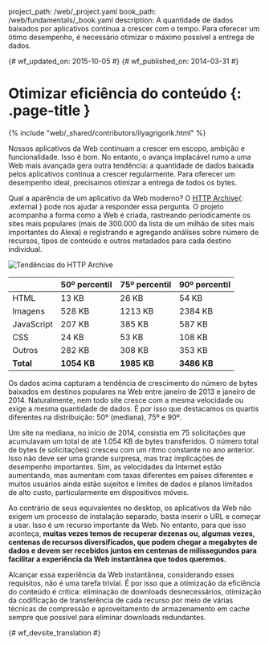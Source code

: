 project_path: /web/_project.yaml
book_path: /web/fundamentals/_book.yaml
description: A quantidade de dados baixados por aplicativos continua a crescer com o tempo. Para oferecer um ótimo desempenho, é necessário otimizar o máximo possível a entrega de dados.


{# wf_updated_on: 2015-10-05 #}
{# wf_published_on: 2014-03-31 #}

# Otimizar eficiência do conteúdo {: .page-title }

{% include "web/_shared/contributors/ilyagrigorik.html" %}

Nossos aplicativos da Web continuam a crescer em escopo, ambição e funcionalidade. Isso é bom. No entanto, o avança implacável rumo a uma Web mais avançada gera outra tendência: a quantidade de dados baixada pelos aplicativos continua a crescer regularmente. Para oferecer um desempenho ideal, precisamos otimizar a entrega de todos os bytes.

Qual a aparência de um aplicativo da Web moderno? O [HTTP Archive](http://httparchive.org/){: .external } pode nos ajudar a responder essa pergunta. O projeto acompanha a forma como a Web é criada, rastreando periodicamente os sites mais populares (mais de 300.000 da lista de um milhão de sites mais importantes do Alexa) e registrando e agregando análises sobre número de recursos, tipos de conteúdo e outros metadados para cada destino individual.

<img src="images/http-archive-trends.png"  alt="Tendências do HTTP Archive">

<table class="">
<colgroup><col span="1"><col span="1"><col span="1"><col span="1"></colgroup>
<thead>
  <tr>
    <th></th>
    <th>50º percentil</th>
    <th>75º percentil</th>
    <th>90º percentil</th>
  </tr>
</thead>
<tr>
  <td data-th="type">HTML</td>
  <td data-th="50%">13 KB</td>
  <td data-th="75%">26 KB</td>
  <td data-th="90%">54 KB</td>
</tr>
<tr>
  <td data-th="type">Imagens</td>
  <td data-th="50%">528 KB</td>
  <td data-th="75%">1213 KB</td>
  <td data-th="90%">2384 KB</td>
</tr>
<tr>
  <td data-th="type">JavaScript</td>
  <td data-th="50%">207 KB</td>
  <td data-th="75%">385 KB</td>
  <td data-th="90%">587 KB</td>
</tr>
<tr>
  <td data-th="type">CSS</td>
  <td data-th="50%">24 KB</td>
  <td data-th="75%">53 KB</td>
  <td data-th="90%">108 KB</td>
</tr>
<tr>
  <td data-th="type">Outros</td>
  <td data-th="50%">282 KB</td>
  <td data-th="75%">308 KB</td>
  <td data-th="90%">353 KB</td>
</tr>
<tr>
  <td data-th="type"><strong>Total</strong></td>
  <td data-th="50%"><strong>1054 KB</strong></td>
  <td data-th="75%"><strong>1985 KB</strong></td>
  <td data-th="90%"><strong>3486 KB</strong></td>
</tr>
</table>

Os dados acima capturam a tendência de crescimento do número de bytes baixados em destinos populares na Web entre janeiro de 2013 e janeiro de 2014. Naturalmente, nem todo site cresce com a mesma velocidade ou exige a mesma quantidade de dados. É por isso que destacamos os quartis diferentes na distribuição: 50º (mediana), 75º e 90º.

Um site na mediana, no início de 2014, consistia em 75 solicitações que acumulavam um total de até 1.054 KB de bytes transferidos. O número total de bytes (e solicitações) cresceu com um ritmo constante no ano anterior. Isso não deve ser uma grande surpresa, mas traz implicações de desempenho importantes. Sim, as velocidades da Internet estão aumentando, mas aumentam com taxas diferentes em países diferentes e muitos usuários ainda estão sujeitos e limites de dados e planos limitados de alto custo, particularmente em dispositivos móveis.

Ao contrário de seus equivalentes no desktop, os aplicativos da Web não exigem um processo de instalação separado, basta inserir o URL e começar a usar. Isso é um recurso importante da Web. No entanto, para que isso aconteça, **muitas vezes temos de recuperar dezenas ou, algumas vezes, centenas de recursos diversificados, que podem chegar a megabytes de dados e devem ser recebidos juntos em centenas de milissegundos para facilitar a experiência da Web instantânea que todos queremos.**

Alcançar essa experiência da Web instantânea, considerando esses requisitos, não é uma tarefa trivial. É por isso que a otimização da eficiência do conteúdo é crítica: eliminação de downloads desnecessários, otimização da codificação de transferência de cada recurso por meio de várias técnicas de compressão e aproveitamento de armazenamento em cache sempre que possível para eliminar downloads redundantes.


{# wf_devsite_translation #}
